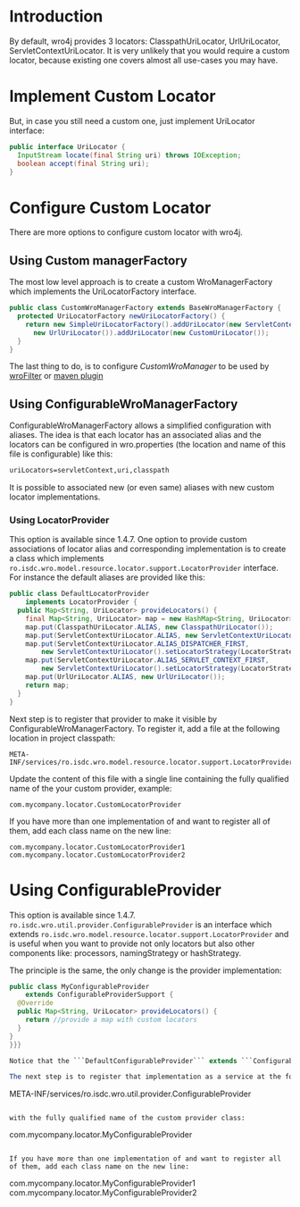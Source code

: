 # Introduction 
By default, wro4j provides 3 locators: ClasspathUriLocator, UrlUriLocator, ServletContextUriLocator. It is very unlikely that you would require a custom locator, because existing one covers almost all use-cases you may have. 


# Implement Custom Locator
But, in case you still need a custom one, just implement UriLocator interface:

```java
public interface UriLocator {
  InputStream locate(final String uri) throws IOException;
  boolean accept(final String uri);
}
```

# Configure Custom Locator 
There are more options to configure custom locator with wro4j. 

## Using Custom managerFactory 
The most low level approach is to create a custom WroManagerFactory which implements the UriLocatorFactory interface. 

```java
public class CustomWroManagerFactory extends BaseWroManagerFactory {
  protected UriLocatorFactory newUriLocatorFactory() {
    return new SimpleUriLocatorFactory().addUriLocator(new ServletContextUriLocator()).addUriLocator(new ClasspathUriLocator()).addUriLocator(
      new UrlUriLocator()).addUriLocator(new CustomUriLocator());
  }
}
```

The last thing to do, is to configure *CustomWroManager* to be used by [wroFilter](Installation) or [maven plugin](MavenPlugin)

## Using ConfigurableWroManagerFactory 
ConfigurableWroManagerFactory allows a simplified configuration with aliases. The idea is that each locator has an associated alias and the locators can be configured in wro.properties (the location and name of this file is configurable) like this:

```xml
uriLocators=servletContext,uri,classpath
```

It is possible to associated new (or even same) aliases with new custom locator implementations. 

### Using LocatorProvider 
This option is available since 1.4.7.
One option to provide custom associations of locator alias and corresponding implementation is to create a class which implements ```ro.isdc.wro.model.resource.locator.support.LocatorProvider``` interface. For instance the default aliases are provided like this:

```java
public class DefaultLocatorProvider
    implements LocatorProvider {
  public Map<String, UriLocator> provideLocators() {
    final Map<String, UriLocator> map = new HashMap<String, UriLocator>();
    map.put(ClasspathUriLocator.ALIAS, new ClasspathUriLocator());
    map.put(ServletContextUriLocator.ALIAS, new ServletContextUriLocator());
    map.put(ServletContextUriLocator.ALIAS_DISPATCHER_FIRST,
        new ServletContextUriLocator().setLocatorStrategy(LocatorStrategy.DISPATCHER_FIRST));
    map.put(ServletContextUriLocator.ALIAS_SERVLET_CONTEXT_FIRST,
        new ServletContextUriLocator().setLocatorStrategy(LocatorStrategy.SERVLET_CONTEXT_FIRST));
    map.put(UrlUriLocator.ALIAS, new UrlUriLocator());
    return map;
  }
}
```

Next step is to register that provider to make it visible by ConfigurableWroManagerFactory. To register it, add a file at the following location in project classpath:
```
META-INF/services/ro.isdc.wro.model.resource.locator.support.LocatorProvider
```

Update the content of this file with a single line containing the fully qualified name of the your custom provider, example:

```
com.mycompany.locator.CustomLocatorProvider
```

If you have more than one implementation of and want to register all of them, add each class name on the new line:

```
com.mycompany.locator.CustomLocatorProvider1
com.mycompany.locator.CustomLocatorProvider2
```

# Using ConfigurableProvider 
This option is available since 1.4.7.
```ro.isdc.wro.util.provider.ConfigurableProvider``` is an interface which extends ```ro.isdc.wro.model.resource.locator.support.LocatorProvider``` and is useful when you want to provide not only locators but also other components like: processors, namingStrategy or hashStrategy.

The principle is the same, the only change is the provider implementation:

```java
public class MyConfigurableProvider
    extends ConfigurableProviderSupport {
  @Override
  public Map<String, UriLocator> provideLocators() {
    return //provide a map with custom locators
  }
}
}}}

Notice that the ```DefaultConfigurableProvider``` extends ```ConfigurableProviderSupport}}} which provides default implementation for all interfaces the ```ro.isdc.wro.util.provider.ConfigurableProvider``` extends.

The next step is to register that implementation as a service at the following location in the classpath:

```
META-INF/services/ro.isdc.wro.util.provider.ConfigurableProvider
```

with the fully qualified name of the custom provider class:
```
com.mycompany.locator.MyConfigurableProvider
```

If you have more than one implementation of and want to register all of them, add each class name on the new line:

```
com.mycompany.locator.MyConfigurableProvider1
com.mycompany.locator.MyConfigurableProvider2
```
